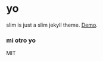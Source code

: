 # yo

slim is just a slim jekyll theme. [Demo](https://syaning.github.io/slim/).

### mi otro yo

MIT